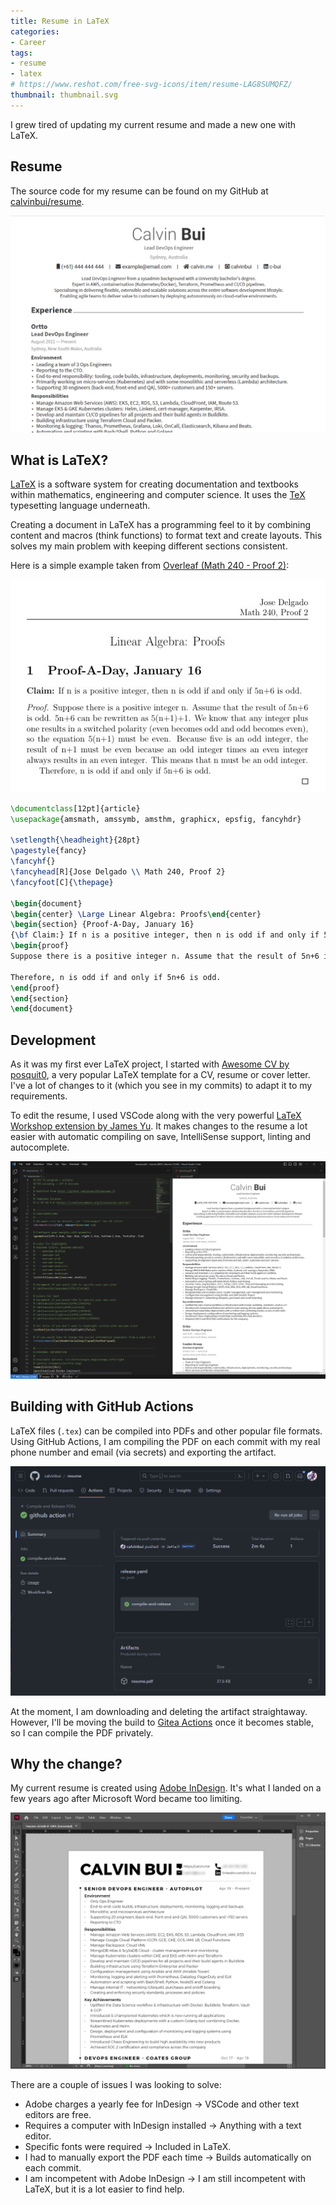 ```yaml
---
title: Resume in LaTeX
categories:
- Career
tags:
- resume
- latex
# https://www.reshot.com/free-svg-icons/item/resume-LAG8SUMQFZ/
thumbnail: thumbnail.svg
---
```


I grew tired of updating my current resume and made a new one with LaTeX.

<!-- more -->

## Resume

The source code for my resume can be found on my GitHub at [calvinbui/resume](https://github.com/calvinbui/resume).

![](resume.png)

## What is LaTeX?

[LaTeX](https://www.latex-project.org/) is a software system for creating documentation and textbooks within mathematics, engineering and computer science. It uses the [TeX](https://en.wikipedia.org/wiki/TeX) typesetting language underneath.

Creating a document in LaTeX has a programming feel to it by combining content and macros (think functions) to format text and create layouts. This solves my main problem with keeping different sections consistent.

Here is a simple example taken from [Overleaf (Math 240 - Proof 2)](https://www.overleaf.com/latex/examples/math-240-proof-2/jgfggbmwvrtm):

![](example.jpeg)

```latex
\documentclass[12pt]{article}
\usepackage{amsmath, amssymb, amsthm, graphicx, epsfig, fancyhdr}

\setlength{\headheight}{28pt}
\pagestyle{fancy}
\fancyhf{}
\fancyhead[R]{Jose Delgado \\ Math 240, Proof 2}
\fancyfoot[C]{\thepage}

\begin{document}
\begin{center} \Large Linear Algebra: Proofs\end{center}
\begin{section} {Proof-A-Day, January 16}
{\bf Claim:} If n is a positive integer, then n is odd if and only if 5n+6 is odd.
\begin{proof}
Suppose there is a positive integer n. Assume that the result of 5n+6 is odd. 5n+6 can be rewritten as 5(n+1)+1. We know that any integer plus one results in a switched polarity (even becomes odd and odd becomes even), so the equation 5(n+1) must be even. Because five is an odd integer, the result of n+1 must be even because an odd integer times an even integer always results in an even integer. This means that n must be an odd integer.

Therefore, n is odd if and only if 5n+6 is odd.
\end{proof}
\end{section}
\end{document}
```

## Development

As it was my first ever LaTeX project, I started with [Awesome CV by posquit0](https://github.com/posquit0/Awesome-CV), a very popular LaTeX template for a CV, resume or cover letter. I've a lot of changes to it (which you see in my commits) to adapt it to my requirements.

To edit the resume, I used VSCode along with the very powerful [LaTeX Workshop extension by James Yu](https://marketplace.visualstudio.com/items?itemName=James-Yu.latex-workshop). It makes changes to the resume a lot easier with automatic compiling on save, IntelliSense support, linting and autocomplete.

![](vscode.png)

## Building with GitHub Actions

LaTeX files (`.tex`) can be compiled into PDFs and other popular file formats. Using GitHub Actions, I am compiling the PDF on each commit with my real phone number and email (via secrets) and exporting the artifact.

![](artifact.png)

At the moment, I am downloading and deleting the artifact straightaway. However, I'll be moving the build to [Gitea Actions](https://blog.gitea.com/feature-preview-gitea-actions/) once it becomes stable, so I can compile the PDF privately.

## Why the change?

My current resume is created using [Adobe InDesign](https://www.adobe.com/au/products/indesign.html). It's what I landed on a few years ago after Microsoft Word became too limiting.

![](indesign.png)

There are a couple of issues I was looking to solve:

- Adobe charges a yearly fee for InDesign → VSCode and other text editors are free.
- Requires a computer with InDesign installed  → Anything with a text editor.
- Specific fonts were required → Included in LaTeX.
- I had to manually export the PDF each time → Builds automatically on each commit.
- I am incompetent with Adobe InDesign → I am still incompetent with LaTeX, but it is a lot easier to find help.
